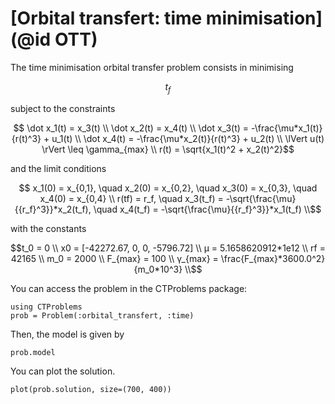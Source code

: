 # [Orbital transfert: time minimisation](@id OTT)

The time minimisation orbital transfer problem consists in minimising

```math
    t_f
```

subject to the constraints

```math
    \dot x_1(t) = x_3(t) \\
    \dot x_2(t) = x_4(t) \\
    \dot x_3(t) = -\frac{\mu*x_1(t)}{r(t)^3} + u_1(t) \\
    \dot x_4(t) = -\frac{\mu*x_2(t)}{r(t)^3} + u_2(t) \\
    \lVert u(t) \rVert \leq \gamma_{max} \\
    r(t) = \sqrt{x_1(t)^2 + x_2(t)^2}
```

and the limit conditions

```math
    x_1(0) = x_{0,1}, \quad x_2(0) = x_{0,2}, \quad x_3(0) = x_{0,3}, \quad x_4(0) = x_{0,4} \\
    r(tf) = r_f, \quad x_3(t_f) = -\sqrt{\frac{\mu}{{r_f}^3}}*x_2(t_f), \quad x_4(t_f) = -\sqrt{\frac{\mu}{{r_f}^3}}*x_1(t_f) \\
```

with the constants

```math
t_0 = 0 \\
x0 = [-42272.67, 0, 0, -5796.72] \\
μ      = 5.1658620912*1e12 \\
rf     = 42165 \\
m_0     = 2000 \\
F_{max} = 100 \\
γ_{max}  = \frac{F_{max}*3600.0^2}{m_0*10^3} \\
```

You can access the problem in the CTProblems package:

```@example main
using CTProblems
prob = Problem(:orbital_transfert, :time)
```

Then, the model is given by

```@example main
prob.model
```

You can plot the solution.

```@example main
plot(prob.solution, size=(700, 400))
```
